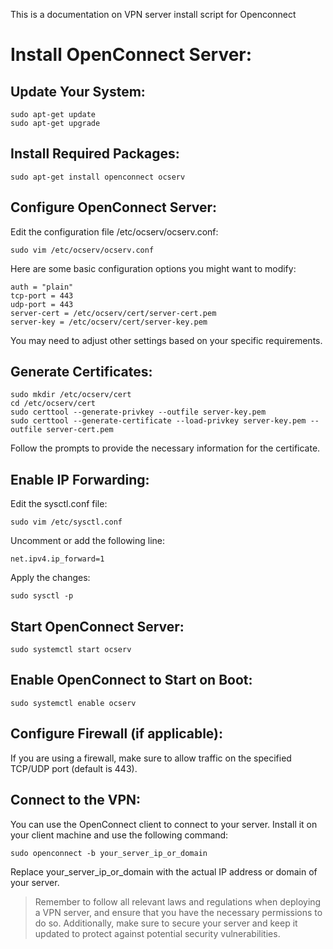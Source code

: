 This is a documentation on VPN server install script for Openconnect 

# Install OpenConnect Server:
## Update Your System:


```
sudo apt-get update
sudo apt-get upgrade
```
## Install Required Packages:

```
sudo apt-get install openconnect ocserv
```
## Configure OpenConnect Server:
Edit the configuration file /etc/ocserv/ocserv.conf:

```
sudo vim /etc/ocserv/ocserv.conf
```
Here are some basic configuration options you might want to modify:

```
auth = "plain"
tcp-port = 443
udp-port = 443
server-cert = /etc/ocserv/cert/server-cert.pem
server-key = /etc/ocserv/cert/server-key.pem
```

You may need to adjust other settings based on your specific requirements.

## Generate Certificates:

```
sudo mkdir /etc/ocserv/cert
cd /etc/ocserv/cert
sudo certtool --generate-privkey --outfile server-key.pem
sudo certtool --generate-certificate --load-privkey server-key.pem --outfile server-cert.pem
```
Follow the prompts to provide the necessary information for the certificate.

## Enable IP Forwarding:
Edit the sysctl.conf file:

```
sudo vim /etc/sysctl.conf
```
Uncomment or add the following line:


```
net.ipv4.ip_forward=1
```
Apply the changes:

```
sudo sysctl -p
```

## Start OpenConnect Server:

```
sudo systemctl start ocserv
```
## Enable OpenConnect to Start on Boot:

```
sudo systemctl enable ocserv
```
## Configure Firewall (if applicable):
If you are using a firewall, make sure to allow traffic on the specified TCP/UDP port (default is 443).

## Connect to the VPN:
You can use the OpenConnect client to connect to your server. Install it on your client machine and use the following command:

```
sudo openconnect -b your_server_ip_or_domain
```
Replace your_server_ip_or_domain with the actual IP address or domain of your server.

>Remember to follow all relevant laws and regulations when deploying a VPN server, and ensure that you have the necessary permissions to do so. Additionally, make sure to secure your server and keep it updated to protect against potential security vulnerabilities.
